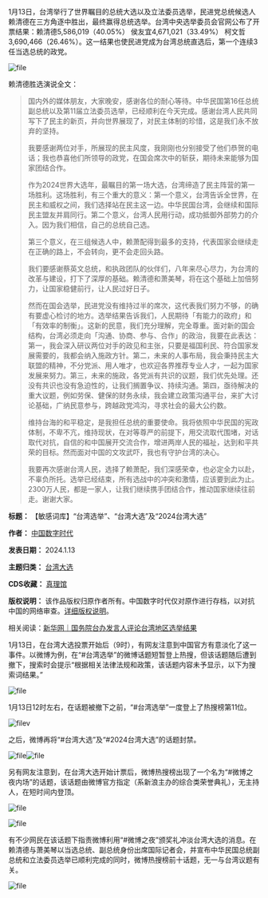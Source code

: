 1月13日，台湾举行了世界瞩目的总统大选以及立法委员选举，民进党总统候选人赖清德在三方角逐中胜出，最终赢得总统选举。台湾中央选举委员会官网公布了开票结果：赖清德5,586,019（40.05%） 侯友宜4,671,021（33.49%） 柯文哲3,690,466（26.46%）。这一结果也使民进党成为台湾总统直选后，第一个连续3任当选总统的政党。


![file](https://chinadigitaltimes.net/chinese/files/2024/01/image-1705158535524.png)


赖清德胜选演说全文：



> 
> 国内外的媒体朋友，大家晚安，感谢各位的耐心等待。中华民国第16任总统副总统以及第11届立法委员选举，已经顺利在今天完成。感谢台湾人民共同写下了民主的新页，并向世界展现了，对民主体制的珍惜，这是我们永不放弃的坚持。
> 
> 
> 我要感谢两位对手，所展现的民主风度，我刚刚也分别接受了他们恭贺的电话；我也恭喜他们所领导的政党，在国会席次中的斩获，期待未来能够为国家团结合作。
> 
> 
> 作为2024世界大选年，最瞩目的第一场大选，台湾缔造了民主阵营的第一场胜利。这场胜利，有三个重大的意义：第一个意义，台湾告诉全世界，在民主和威权之间，我们选择站在民主这一边。中华民国台湾，会继续和国际民主盟友并肩同行。第二个意义，台湾人民用行动，成功抵御外部势力的介入。因为我们相信，自己的总统自己选。
> 
> 
> 第三个意义，在三组候选人中，赖萧配得到最多的支持，代表国家会继续走在正确的路上，不会转向，更不会走回头路。
> 
> 
> 我们要感谢蔡英文总统，和执政团队的伙伴们，八年来尽心尽力，为台湾的改革与建设，打下了深厚的基础。赖清德和萧美琴，将在这个基础上加倍努力，让国家稳健前行，让人民过好日子。
> 
> 
> 然而在国会选举，民进党没有维持过半的席次，这代表我们努力不够，的确有要虚心检讨的地方。选举结果告诉我们，人民期待「有能力的政府」和「有效率的制衡」。这新的民意，我们充分理解，完全尊重。面对新的国会结构，台湾必须走向「沟通、协商、参与、合作」的政治，我要在此表达：第一，我会深入研议两位对手的政见和主张，只要是福国利民、符合国家发展需要的，我都会纳入施政方针。第二，未来的人事布局，我会秉持民主大联盟的精神，不分党派、用人唯才，也欢迎各界推荐专业人才，一起为国家发展来努力。第三，未来的施政，各党派有共识的议题，我们优先处理。还没有共识也没有急迫性的，让我们搁置争议、持续沟通。第四，亟待解决的重大议题，例如劳保、健保的财务永续，我会建立政策沟通平台，来扩大讨论基础，广纳民意参与，跨越政党鸿沟，寻求社会的最大公约数。
> 
> 
> 维持台海的和平稳定，是我担任总统的重要使命。我将依照中华民国的宪政体制，不卑不亢，维持现状，在对等尊严的前提下，用交流取代围堵，对话取代对抗，自信的和中国展开交流合作，增进两岸人民的福祉，达到和平共荣的目标。然而面对中国的文攻武吓，我也有守护台湾的决心。
> 
> 
> 我要再次感谢台湾人民，选择了赖萧配，我们深感荣幸，也必定全力以赴，不辜负所托。选举已经结束，所有选战中的冲突和激情，应该要到此为止。2300万人民，都是一家人，让我们继续携手团结合作，推动国家继续往前走。谢谢大家。
> 
> 
> 




**标题：** 【敏感词库】“台湾选举”、“台湾大选”及“2024台湾大选”  

**作者：** [中国数字时代](https://chinadigitaltimes.net/space/中国数字时代)  

**发表日期：** 2024.1.13  

**主题归类：** [台湾大选](https://chinadigitaltimes.net/space/台湾大选)  

**CDS收藏：** [真理馆](https://chinadigitaltimes.net/space/%E7%9C%9F%E7%90%86%E9%A6%86)  

**版权说明：** 该作品版权归原作者所有。中国数字时代仅对原作进行存档，以对抗中国的网络审查。[详细版权说明](https://chinadigitaltimes.net/chinese/copyright)。


相关阅读：[新华网｜国务院台办发言人评论台湾地区选举结果](http://www.news.cn/tw/20240113/de4b608e529742d6bb428d5993c66c41/c.html "新华网｜国务院台办发言人评论台湾地区选举结果")


1月13日，在台湾大选投票开始后（9时），有网友注意到中国官方有意淡化了这一事件。以微博为例，在“#台湾选举”的微博话题短暂登上热搜，但该话题随后遭到撤下，搜索时会提示“根据相关法律法规和政策，该话题内容未予显示，以下为搜索词结果。”


![file](https://chinadigitaltimes.net/chinese/files/2024/01/image-1705156658461.png)


1月13日12时左右，在话题被撤下之前，“#台湾选举”一度登上了热搜榜第11位。


![filev](https://chinadigitaltimes.net/chinese/files/2024/01/image-1705157048779.png)


之后，微博再将“#台湾大选”及“#2024台湾大选”的话题封禁。


![file](https://chinadigitaltimes.net/chinese/files/2024/01/image-1705157130126.png)![file](https://chinadigitaltimes.net/chinese/files/2024/01/image-1705157173832.png)


另有网友注意到，在台湾大选开始计票后，微博热搜榜出现了一个名为“#微博之夜内场”的话题，该话题由微博官方指定（系新浪主办的综合类荣誉典礼），无主持人，在短时间内登顶。


![file](https://chinadigitaltimes.net/chinese/files/2024/01/image-1705157548289.png)  

![file](https://chinadigitaltimes.net/chinese/files/2024/01/image-1705157692048.png)


有不少网民在该话题下指责微博利用“#微博之夜”颁奖礼冲淡台湾大选的消息。在赖清德与萧美琴以当选总统、副总统身份出席国际记者会，并宣布中华民国总统副总统和立法委员选举已顺利完成的同时，微博热搜榜前十话题，无一与台湾议题有关。


![file](https://chinadigitaltimes.net/chinese/files/2024/01/image-1705157775989.png)

